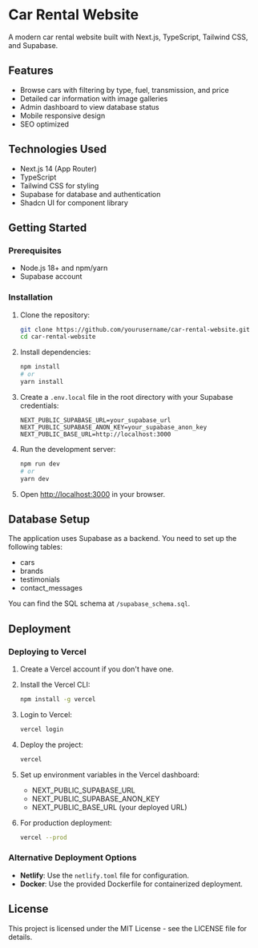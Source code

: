 # Car Rental Website

A modern car rental website built with Next.js, TypeScript, Tailwind CSS, and Supabase.

## Features

- Browse cars with filtering by type, fuel, transmission, and price
- Detailed car information with image galleries
- Admin dashboard to view database status
- Mobile responsive design
- SEO optimized

## Technologies Used

- Next.js 14 (App Router)
- TypeScript
- Tailwind CSS for styling
- Supabase for database and authentication
- Shadcn UI for component library

## Getting Started

### Prerequisites

- Node.js 18+ and npm/yarn
- Supabase account

### Installation

1. Clone the repository:
   ```bash
   git clone https://github.com/yourusername/car-rental-website.git
   cd car-rental-website
   ```

2. Install dependencies:
   ```bash
   npm install
   # or
   yarn install
   ```

3. Create a `.env.local` file in the root directory with your Supabase credentials:
   ```
   NEXT_PUBLIC_SUPABASE_URL=your_supabase_url
   NEXT_PUBLIC_SUPABASE_ANON_KEY=your_supabase_anon_key
   NEXT_PUBLIC_BASE_URL=http://localhost:3000
   ```

4. Run the development server:
   ```bash
   npm run dev
   # or
   yarn dev
   ```

5. Open [http://localhost:3000](http://localhost:3000) in your browser.

## Database Setup

The application uses Supabase as a backend. You need to set up the following tables:

- cars
- brands
- testimonials
- contact_messages

You can find the SQL schema at `/supabase_schema.sql`.

## Deployment

### Deploying to Vercel

1. Create a Vercel account if you don't have one.

2. Install the Vercel CLI:
   ```bash
   npm install -g vercel
   ```

3. Login to Vercel:
   ```bash
   vercel login
   ```

4. Deploy the project:
   ```bash
   vercel
   ```

5. Set up environment variables in the Vercel dashboard:
   - NEXT_PUBLIC_SUPABASE_URL
   - NEXT_PUBLIC_SUPABASE_ANON_KEY
   - NEXT_PUBLIC_BASE_URL (your deployed URL)

6. For production deployment:
   ```bash
   vercel --prod
   ```

### Alternative Deployment Options

- **Netlify**: Use the `netlify.toml` file for configuration.
- **Docker**: Use the provided Dockerfile for containerized deployment.

## License

This project is licensed under the MIT License - see the LICENSE file for details. 